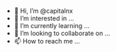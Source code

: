 - 👋 Hi, I’m @capitalnx
- 👀 I’m interested in ...
- 🌱 I’m currently learning ...
- 💞️ I’m looking to collaborate on ...
- 📫 How to reach me ...

<!---
capitalnx/capitalnx is a ✨ special ✨ repository because its `README.md` (this file) appears on your GitHub profile.
You can click the Preview link to take a look at your changes.
--->
